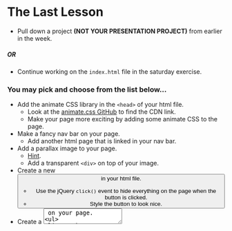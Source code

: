 # The Last Lesson
* Pull down a project **(NOT YOUR PRESENTATION PROJECT)** from earlier in the week.
##### **OR**
* Continue working on the `index.html` file in the saturday exercise.

### You may pick and choose from the list below...
* Add the animate CSS library in the `<head>` of your html file. 
  * Look at the [animate.css GitHub](https://github.com/daneden/animate.css) to find the CDN link.
  * Make your page more exciting by adding some animate CSS to the page.
* Make a fancy nav bar on your page.
  * Add another html page that is linked in your nav bar.
* Add a parallax image to your page. 
  * [Hint](https://www.w3schools.com/howto/howto_css_parallax.asp).
  * Add a transparent `<div>` on top of your image.
* Create a new <button> in your html file.
  * Use the jQuery `click()` event to hide everything on the page when the button is clicked.
  * Style the button to look nice.
* Create a <textarea> on your page.
  * Use the `keypress()` event to fade out then fade back in the entire page when the letter "w" is typed. Feel free to look at your [Ghost Writer](https://github.com/hello-world-tech-studios/thursday-AM) assignment
  * Use the `keypress()` event to make the background color something pretty letter "l" is typed. Hint use a [hex color](https://www.google.com/search?q=hex+color+picker&oq=hex+colo&aqs=chrome.2.69i57j0j35i39j69i59j0l2.2976j0j1&sourceid=chrome&ie=UTF-8)
* Use a new google font on your page.
* Teach your parents something from a previous assignment!